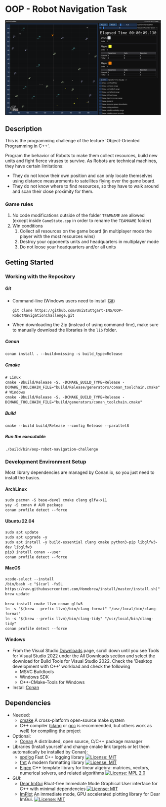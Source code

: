 # OOP - Robot Navigation Task

![overview](resources/demo.gif)


## Description

This is the programming challenge of the lecture 'Object-Oriented Programming in C++'.

Program the behavior of Robots to make them collect resources, build new units and fight fierce viruses to survive.
As Robots are technical machines, they have certain limitations:
- They do not know their own position and can only locate themselves using distance measurements to satellites flying over the game board.
- They do not know where to find resources, so they have to walk around and scan their close proximity for them.

### Game rules

1. No code modifications outside of the folder `TEAMNAME` are allowed (except inside `GameState.cpp` in order to rename the `TEAMNAME` folder)
2. Win conditions
   1. Collect all resources on the game board (in multiplayer mode the player with the most resources wins)
   2. Destroy your opponents units and headquarters in multiplayer mode
   3. Do not loose your headquarters and/or all units

## Getting Started

### Working with the Repository

##### Git
- Command-line (Windows users need to install [Git](https://git-scm.com/download/win))
    ```
    git clone https://github.com/UniStuttgart-INS/OOP-RobotNavigationChallenge.git
    ```
- When downloading the Zip (instead of using command-line), make sure to manually download the libraries in the `lib` folder.

##### Conan
```shell
conan install . --build=missing -s build_type=Release
```

##### Cmake
```shell
# Linux
cmake -Bbuild/Release -S. -DCMAKE_BUILD_TYPE=Release -DCMAKE_TOOLCHAIN_FILE="build/Release/generators/conan_toolchain.cmake"
# Windows
cmake -Bbuild/Release -S. -DCMAKE_BUILD_TYPE=Release -DCMAKE_TOOLCHAIN_FILE="build/generators/conan_toolchain.cmake"
```

##### Build
```shell
cmake --build build/Release --config Release --parallel8
```

##### Run the executable
```shell
./build/bin/oop-robot-navigation-challenge
```

### Development Environment Setup

Most library dependencies are managed by Conan.io, so you just need to install the basics.


#### ArchLinux
```shell
sudo pacman -S base-devel cmake clang glfw-x11
yay -S conan # AUR package
conan profile detect --force
```

#### Ubuntu 22.04
```shell
sudo apt update
sudo apt upgrade -y
sudo apt install -y build-essential clang cmake python3-pip libglfw3-dev libglfw3
pip3 install conan --user
conan profile detect --force
```

#### MacOS
```shell
xcode-select --install
/bin/bash -c "$(curl -fsSL https://raw.githubusercontent.com/Homebrew/install/master/install.sh)"
brew update

brew install cmake llvm conan glfw3
ln -s "$(brew --prefix llvm)/bin/clang-format" "/usr/local/bin/clang-format"
ln -s "$(brew --prefix llvm)/bin/clang-tidy" "/usr/local/bin/clang-tidy"
conan profile detect --force
```

#### Windows

- From the Visual Studio [Downloads](https://visualstudio.microsoft.com/downloads#other) page, scroll down until you see Tools for Visual Studio 2022 under the All Downloads section and select the download for Build Tools for Visual Studio 2022. Check the 'Desktop development with C++' workload and check the following
  - MSVC Buildtools
  - Windows SDK
  - C++-CMake-Tools for Windows
- Install [Conan](https://conan.io/downloads.html)

## Dependencies

* Needed:
    * [cmake](https://cmake.org/) A cross-platform open-source make system
    * C++ compiler ([clang](https://clang.llvm.org/) or [gcc](https://gcc.gnu.org/) is recommended, but others work as well) for compiling the project
* Optional:
    * [Conan](https://conan.io) A distributed, open source, C/C++ package manager
* Libraries (Install yourself and change cmake link targets or let them automatically be installed by Conan):
    * [spdlog](https://github.com/gabime/spdlog) Fast C++ logging library [![License: MIT](https://img.shields.io/badge/License-MIT-brightgreen.svg)](https://opensource.org/licenses/MIT)
    * [fmt](https://github.com/fmtlib/fmt) A modern formatting library [![License: MIT](https://img.shields.io/badge/License-MIT-brightgreen.svg)](https://opensource.org/licenses/MIT)
    * [Eigen](http://eigen.tuxfamily.org) C++ template library for linear algebra: matrices, vectors, numerical solvers, and related algorithms [![License: MPL 2.0](https://img.shields.io/badge/License-MPL%202.0-green.svg)](https://opensource.org/licenses/MPL-2.0)
* GUI:
    * [Dear ImGui](https://github.com/ocornut/imgui) Bloat-free Immediate Mode Graphical User interface for C++ with minimal dependencies [![License: MIT](https://img.shields.io/badge/License-MIT-brightgreen.svg)](https://opensource.org/licenses/MIT)
    * [ImPlot](https://github.com/epezent/implot) An immediate mode, GPU accelerated plotting library for Dear ImGui. [![License: MIT](https://img.shields.io/badge/License-MIT-brightgreen.svg)](https://opensource.org/licenses/MIT)